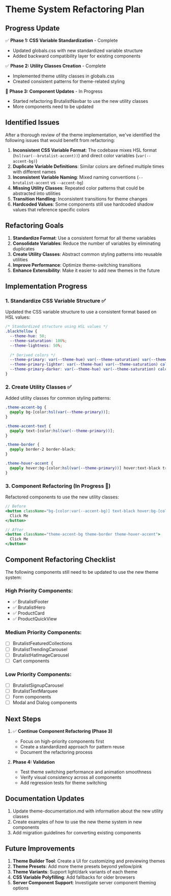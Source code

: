 # Theme System Refactoring Plan

## Progress Update

✅ **Phase 1: CSS Variable Standardization** - Complete
- Updated globals.css with new standardized variable structure
- Added backward compatibility layer for existing components

✅ **Phase 2: Utility Classes Creation** - Complete
- Implemented theme utility classes in globals.css
- Created consistent patterns for theme-related styling

🔄 **Phase 3: Component Updates** - In Progress
- Started refactoring BrutalistNavbar to use the new utility classes
- More components need to be updated

## Identified Issues

After a thorough review of the theme implementation, we've identified the following issues that would benefit from refactoring:

1. **Inconsistent CSS Variable Format**: The codebase mixes HSL format (`hsl(var(--brutalist-accent))`) and direct color variables (`var(--accent-bg)`)
2. **Duplicate Variable Definitions**: Similar colors are defined multiple times with different names
3. **Inconsistent Variable Naming**: Mixed naming conventions (`--brutalist-accent` vs `--accent-bg`)
4. **Missing Utility Classes**: Repeated color patterns that could be abstracted into utilities
5. **Transition Handling**: Inconsistent transitions for theme changes
6. **Hardcoded Values**: Some components still use hardcoded shadow values that reference specific colors

## Refactoring Goals

1. **Standardize Format**: Use a consistent format for all theme variables
2. **Consolidate Variables**: Reduce the number of variables by eliminating duplicates
3. **Create Utility Classes**: Abstract common styling patterns into reusable utilities
4. **Improve Performance**: Optimize theme-switching transitions
5. **Enhance Extensibility**: Make it easier to add new themes in the future

## Implementation Progress

### 1. Standardize CSS Variable Structure ✅

Updated the CSS variable structure to use a consistent format based on HSL values:

```css
/* Standardized structure using HSL values */
.blackYellow {
  --theme-hue: 50;
  --theme-saturation: 100%;
  --theme-lightness: 50%;
  
  /* Derived colors */
  --theme-primary: var(--theme-hue) var(--theme-saturation) var(--theme-lightness);
  --theme-primary-lighter: var(--theme-hue) var(--theme-saturation) calc(var(--theme-lightness) + 10%);
  --theme-primary-darker: var(--theme-hue) var(--theme-saturation) calc(var(--theme-lightness) - 10%);
}
```

### 2. Create Utility Classes ✅

Added utility classes for common styling patterns:

```css
.theme-accent-bg {
  @apply bg-[color:hsl(var(--theme-primary))];
}

.theme-accent-text {
  @apply text-[color:hsl(var(--theme-primary))];
}

.theme-border {
  @apply border-2 border-black;
}

.theme-hover-accent {
  @apply hover:bg-[color:hsl(var(--theme-primary))] hover:text-black transition-colors;
}
```

### 3. Component Refactoring (In Progress 🔄)

Refactored components to use the new utility classes:

```jsx
// Before
<button className="bg-[color:var(--accent-bg)] text-black hover:bg-[color:var(--button-hover-bg)] border-2 border-black">
  Click Me
</button>

// After
<button className="theme-accent-bg theme-border theme-hover-accent">
  Click Me
</button>
```

## Component Refactoring Checklist

The following components still need to be updated to use the new theme system:

### High Priority Components:
- ✅ BrutalistFooter
- ✅ BrutalistHero
- ✅ ProductCard
- ✅ ProductQuickView

### Medium Priority Components:
- [ ] BrutalistFeaturedCollections
- [ ] BrutalistTrendingCarousel
- [ ] BrutalistHatImageCarousel
- [ ] Cart components

### Low Priority Components:
- [ ] BrutalistSignupCarousel
- [ ] BrutalistTextMarquee
- [ ] Form components
- [ ] Modal and Dialog components

## Next Steps

1. ✅ **Continue Component Refactoring (Phase 3)**
   - Focus on high-priority components first
   - Create a standardized approach for pattern reuse
   - Document the refactoring process

2. **Phase 4: Validation**
   - Test theme switching performance and animation smoothness
   - Verify visual consistency across all components
   - Add regression tests for theme switching

## Documentation Updates

1. Update theme-documentation.md with information about the new utility classes
2. Create examples of how to use the new theme system in new components
3. Add migration guidelines for converting existing components

## Future Improvements

1. **Theme Builder Tool**: Create a UI for customizing and previewing themes
2. **Theme Presets**: Add more theme presets beyond yellow/pink
3. **Theme Variants**: Support light/dark variants of each theme
4. **CSS Variable Polyfilling**: Add fallbacks for older browsers
5. **Server Component Support**: Investigate server component theming options 